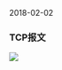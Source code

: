 2018-02-02
### TCP报文
![](https://github.com/t734070824/tq.java/blob/master/tq.java.tcp.ip/src/main/java/_tcp/1.png?raw=true)
